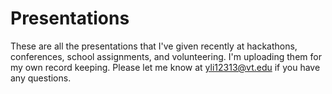 # Presentations
These are all the presentations that I've given recently at hackathons, conferences, school assignments, and volunteering. I'm uploading them for my own record keeping. Please let me know at yli12313@vt.edu if you have any questions.
